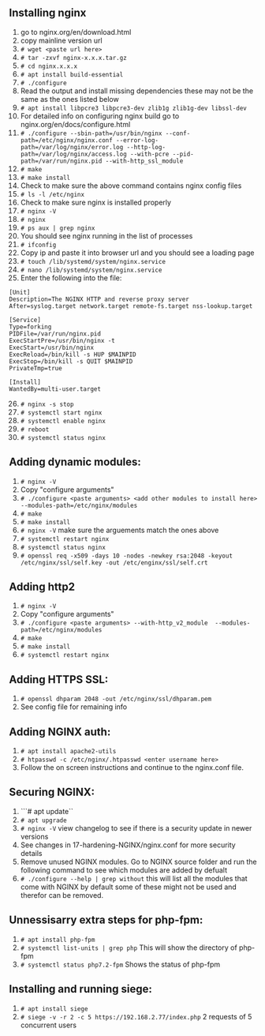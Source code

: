 ## Installing nginx
1.  go to nginx.org/en/download.html
2.  copy mainline version url
3.  ```# wget <paste url here>```
4.  ```# tar -zxvf nginx-x.x.x.tar.gz```
5.  ```# cd nginx.x.x.x```
6.  ```# apt install build-essential```
7.  ```# ./configure```
8.  Read the output and install missing dependencies these may not be the same as the ones listed below
9.  ```# apt install libpcre3 libpcre3-dev zlib1g zlib1g-dev libssl-dev```
10. For detailed info on configuring nginx build go to nginx.org/en/docs/configure.html 
11. ```# ./configure --sbin-path=/usr/bin/nginx --conf-path=/etc/nginx/nginx.conf --error-log-path=/var/log/nginx/error.log --http-log-path=/var/log/nginx/access.log --with-pcre --pid-path=/var/run/nginx.pid --with-http_ssl_module```
12. ```# make```
13. ```# make install```
14. Check to make sure the above command contains nginx config files
15. ```# ls -l /etc/nginx```
16. Check to make sure nginx is installed properly
17. ```# nginx -V```
18. ```# nginx```
19. ```# ps aux | grep nginx```
20. You should see nginx running in the list of processes
21. ```# ifconfig```
22. Copy ip and paste it into browser url and you should see a loading page
23. ```# touch /lib/systemd/system/nginx.service```
24. ```# nano /lib/systemd/system/nginx.service```
25. Enter the following into the file:
```
[Unit]
Description=The NGINX HTTP and reverse proxy server
After=syslog.target network.target remote-fs.target nss-lookup.target

[Service]
Type=forking
PIDFile=/var/run/nginx.pid
ExecStartPre=/usr/bin/nginx -t
ExecStart=/usr/bin/nginx
ExecReload=/bin/kill -s HUP $MAINPID
ExecStop=/bin/kill -s QUIT $MAINPID
PrivateTmp=true

[Install]
WantedBy=multi-user.target
```
26. ```# nginx -s stop```
27. ```# systemctl start nginx```
28. ```# systemctl enable nginx```
29. ```# reboot```
30. ```# systemctl status nginx```

## Adding dynamic modules:
1.  ```# nginx -V```
2.  Copy "configure arguments"
3.  ```# ./configure <paste arguments> <add other modules to install here>  --modules-path=/etc/nginx/modules```
4.  ```# make```
5.  ```# make install```
6.  ```# nginx -V``` make sure the arguements match the ones above
7.  ```# systemctl restart nginx```
8.  ```# systemctl status nginx```
9.  ```# openssl req -x509 -days 10 -nodes -newkey rsa:2048 -keyout /etc/nginx/ssl/self.key -out /etc/enginx/ssl/self.crt```

## Adding http2
1.  ```# nginx -V```
2.  Copy "configure arguments"
3.  ```# ./configure <paste arguments> --with-http_v2_module  --modules-path=/etc/nginx/modules```
4.  ```# make```
5.  ```# make install```
6.  ```# systemctl restart nginx```

## Adding HTTPS SSL:
1.  ```# openssl dhparam 2048 -out /etc/nginx/ssl/dhparam.pem```
2. See config file for remaining info

## Adding NGINX auth:
1.  ```# apt install apache2-utils```
2.  ```# htpasswd -c /etc/nginx/.htpasswd <enter username here>```
3.  Follow the on screen instructions and continue to the nginx.conf file.

## Securing NGINX:
1.  ```# apt update``
2.  ```# apt upgrade```
3.  ```# nginx -V``` view changelog to see if there is a security update in newer versions
4.  See changes in 17-hardening-NGINX/nginx.conf for more security details 
5.  Remove unused NGINX modules. Go to NGINX source folder and run the following command to see which modules are added by defualt
6.  ```# ./configure --help | grep without``` this will list all the modules that come with NGINX by default some of these might not be used and therefor can be removed.

## Unnessisarry extra steps for php-fpm:
1.  ```# apt install php-fpm```
2.  ```# systemctl list-units | grep php``` This will show the directory of php-fpm
3.  ```# systemctl status php7.2-fpm``` Shows the status of php-fpm

## Installing and running siege:
1.  ```# apt install siege```
2.  ```# siege -v -r 2 -c 5 https://192.168.2.77/index.php``` 2 requests of 5 concurrent users
